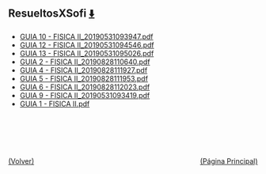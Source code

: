 
<html>
<body>
<h2>ResueltosXSofi <a href="https://downgit.github.io/#/home?url=https://github.com/Apuntes-FIUBA/Apuntes-Electronica/tree/main/82 - Física/8202 - Fisica II/Guias de Problemas/ResueltosXSofi" style="font-size:20px">  ⬇️ </a></h2>
<ul>
    <li><a href="GUIA 10 - FISICA II_20190531093947.pdf">GUIA 10 - FISICA II_20190531093947.pdf</a></li>
    <li><a href="GUIA 12 - FISICA II_20190531094546.pdf">GUIA 12 - FISICA II_20190531094546.pdf</a></li>
    <li><a href="GUIA 13 - FISICA II_20190531095026.pdf">GUIA 13 - FISICA II_20190531095026.pdf</a></li>
    <li><a href="GUIA 2 - FISICA II_20190828110640.pdf">GUIA 2 - FISICA II_20190828110640.pdf</a></li>
    <li><a href="GUIA 4 - FISICA II_20190828111927.pdf">GUIA 4 - FISICA II_20190828111927.pdf</a></li>
    <li><a href="GUIA 5 - FISICA II_20190828111953.pdf">GUIA 5 - FISICA II_20190828111953.pdf</a></li>
    <li><a href="GUIA 6 - FISICA II_20190828112023.pdf">GUIA 6 - FISICA II_20190828112023.pdf</a></li>
    <li><a href="GUIA 9 - FISICA II_20190531093419.pdf">GUIA 9 - FISICA II_20190531093419.pdf</a></li>
    <li><a href="GUIA 1 - FISICA II.pdf">GUIA 1 - FISICA II.pdf</a></li>
</ul>
</body>
</html>
















<br><br><br><br><br><a href="../" style="float: left">(Volver)</a> <a href="https://apuntes-fiuba.github.io/Apuntes-Electronica" style="float: right">(Página Principal)</a>

